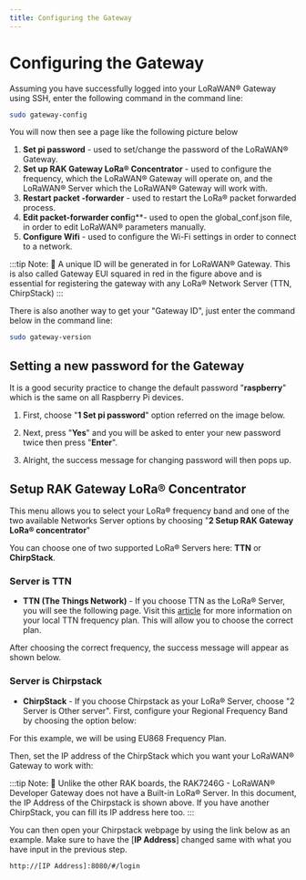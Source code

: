 ```yaml
---
title: Configuring the Gateway
---
```

# Configuring the Gateway

Assuming you have successfully logged into your LoRaWAN® Gateway using SSH, enter the following command in the command line:

```sh
sudo gateway-config
```

You will now then see a page like the following picture below

<Cimg src="/assets/images/quick-start-guide/rak7246/gateway_id.png" width="100%" figure_number = "1" caption="Config Options for the Gateway"/>

1. **Set pi password** - used to set/change the password of the LoRaWAN® Gateway.
2. **Set up RAK Gateway LoRa® Concentrator** - used to configure the frequency, which the LoRaWAN® Gateway will operate on, and the LoRaWAN® Server which the LoRaWAN® Gateway will work with.
3. **Restart packet -forwarder** - used to restart the LoRa® packet forwarded process.
4. **Edit packet-forwarder confi**g**- used to open the global_conf.json file, in order to edit LoRaWAN® parameters manually.
5. **Configure Wifi** - used to configure the Wi-Fi settings in order to connect to a network.

:::tip Note:
:pencil: A unique ID will be generated in for LoRaWAN® Gateway. This is also called Gateway EUI squared in red in the figure above and is essential for registering the gateway with any LoRa® Network Server (TTN, ChirpStack)
:::

There is also another way to get your "Gateway ID", just enter the command below in the command line:

```sh
sudo gateway-version
```

<Cimg src="/assets/images/quick-start-guide/rak7246/gateway_id_cmd.png" width="70%" figure_number = "2" caption="Gateway ID using the command line"/>

## Setting a new password for the Gateway
It is a good security practice to change the default password "**raspberry**" which is the same on all Raspberry Pi devices.

1. First, choose "**1 Set pi password**" option referred on the image below.

<Cimg src="/assets/images/quick-start-guide/rak7246/set_pi_pwd.png" width="100%" figure_number = "3" caption="Set Pi Password"/>

2. Next, press "**Yes**" and you will be asked to enter your new password twice then press "**Enter**".

<Cimg src="/assets/images/quick-start-guide/rak7246/confirm_pwd.png" width="100%" figure_number = "4" caption="Confirm Password Change"/>

3. Alright, the success message for changing password will then pops up.

<Cimg src="/assets/images/quick-start-guide/rak7246/success_pwd_change.png" width="100%" figure_number = "5" caption="Successful Password Change"/>

## Setup RAK Gateway LoRa® Concentrator

This menu allows you to select your LoRa® frequency band and one of the two available Networks Server options by choosing "**2 Setup RAK Gateway LoRa® concentrator**"

<Cimg src="/assets/images/quick-start-guide/rak7246/setup_rak_gateway.png" width="100%" figure_number = "6" caption="Choosing Setup RAK Gateway LoRa® concentrator"/>

You can choose one of two supported LoRa® Servers here: **TTN** or **ChirpStack**.

### Server is TTN

<Cimg src="/assets/images/quick-start-guide/rak7246/server_ttn.png" width="100%" figure_number = "7" caption="Server is TTN"/>

* **TTN (The Things Network)** - If you choose TTN as the LoRa® Server, you will see the following page. Visit this [article](https://www.thethingsnetwork.org/docs/lorawan/frequencies-by-country.html) for more information on your local TTN frequency plan. This will allow you to choose the correct plan.


<Cimg src="/assets/images/quick-start-guide/rak7246/ttn_channel_plan.jpg" width="100%" figure_number = "8" caption="Selecting the TTN Channel Plan"/>

After choosing the correct frequency, the success message will appear as shown below.

<Cimg src="/assets/images/quick-start-guide/rak7246/success_freq_change.png" width="100%" figure_number = "9" caption="Successfully Changed the Frequency"/>

### Server is Chirpstack
<Cimg src="/assets/images/quick-start-guide/rak7246/chirpstack.png" width="100%" figure_number = "10" caption="Server Is Chirpstack"/>

* **ChirpStack** - If you choose Chirpstack as your LoRa® Server, choose "2 Server is Other server". First, configure your Regional Frequency Band by choosing the option below:

<Cimg src="/assets/images/quick-start-guide/rak7246/reg_frequency.png" width="100%" figure_number = "11" caption="Regional Frequency Band Option"/>

For this example, we will be using EU868 Frequency Plan.

<Cimg src="/assets/images/quick-start-guide/rak7246/select_chirpstack_plan.png" width="100%" figure_number = "12" caption="Selecting the Chirpstack Channel Plan"/>

Then, set the IP address of the ChirpStack which you want your LoRaWAN® Gateway to work with:

<Cimg src="/assets/images/quick-start-guide/rak7246/default_ip.png" width="100%" figure_number = "13" caption="Default LoRaServer IP Address"/>

:::tip Note:
:pencil: Unlike the other RAK boards, the RAK7246G - LoRaWAN® Developer Gateway does not have a Built-in LoRa® Server. In this document, the IP Address of the Chirpstack is shown above. If you have another ChirpStack, you can fill its IP address here too.
:::

You can then open your Chirpstack webpage by using the link below as an example. Make sure to have the [**IP Address**] changed same with what you have input in the previous step.

```http
http://[IP Address]:8080/#/login
```
